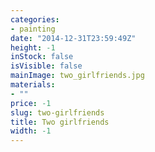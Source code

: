 ```yaml
---
categories:
- painting
date: "2014-12-31T23:59:49Z"
height: -1
inStock: false
isVisible: false
mainImage: two_girlfriends.jpg
materials:
- ""
price: -1
slug: two-girlfriends
title: Two girlfriends
width: -1
---
```


